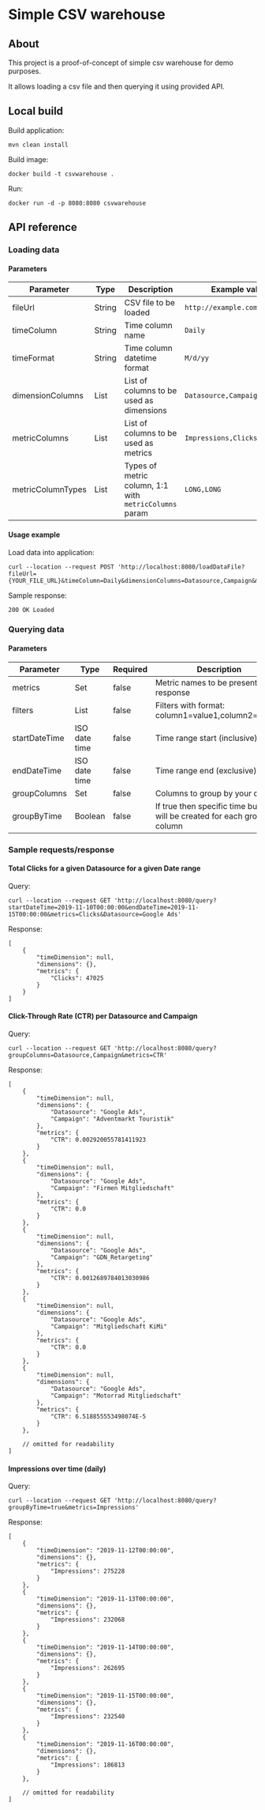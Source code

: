 # Simple CSV warehouse

## About
This project is a proof-of-concept of simple csv warehouse for demo purposes.

It allows loading a csv file and then querying it using provided API.


## Local build
Build application:
```
mvn clean install
```

Build image:
```
docker build -t csvwarehouse .
```

Run:
```
docker run -d -p 8080:8080 csvwarehouse
```

## API reference
### Loading data

#### Parameters
| Parameter         | Type         | Description                                            | Example value                 |
|-------------------|--------------|--------------------------------------------------------|-------------------------------|
| fileUrl           | String       | CSV file to be loaded                                  | `http://example.com/file.csv` |
| timeColumn        | String       | Time column name                                       | `Daily`                       |
| timeFormat        | String       | Time column datetime format                            | `M/d/yy`                      |
| dimensionColumns  | List<String> | List of columns to be used as dimensions               | `Datasource,Campaign`         |
| metricColumns     | List<String> | List of columns to be used as metrics                  | `Impressions,Clicks`          |
| metricColumnTypes | List<String> | Types of metric column, 1:1 with `metricColumns` param | `LONG,LONG`                   |

#### Usage example
Load data into application:
```
curl --location --request POST 'http://localhost:8080/loadDataFile?fileUrl={YOUR_FILE_URL}&timeColumn=Daily&dimensionColumns=Datasource,Campaign&metricColumns=Impressions,Clicks&metricColumnTypes=LONG,LONG&timeFormat=M/d/yy'
```

Sample response:
```
200 OK Loaded
```

### Querying data

#### Parameters
| Parameter     | Type          | Required | Description                                                             |                          |
|---------------|---------------|----------|-------------------------------------------------------------------------|--------------------------|
| metrics       | Set<String>   | false    | Metric names to be present in the response                              | `Clicks,Impressions,CTR` |
| filters       | List<String>  | false    | Filters with format: column1=value1,column2=value2                      | `Datasource=Google Ads`  |
| startDateTime | ISO date time | false    | Time range start (inclusive)                                            | `2010-09-16T08:00:00`    |
| endDateTime   | ISO date time | false    | Time range end (exclusive)                                              | `2020-09-16T08:00:00`    |
| groupColumns  | Set<String>   | false    | Columns to group by your data                                           | `Datasource`             |
| groupByTime   | Boolean       | false    | If true then specific time bucket will be created for each group column | `false`                  |

### Sample requests/response
#### Total Clicks for a given Datasource for a given Date range
Query:
```
curl --location --request GET 'http://localhost:8080/query?startDateTime=2019-11-10T00:00:00&endDateTime=2019-11-15T00:00:00&metrics=Clicks&Datasource=Google Ads'
```
Response:
```
[
    {
        "timeDimension": null,
        "dimensions": {},
        "metrics": {
            "Clicks": 47025
        }
    }
]
```
#### Click-Through Rate (CTR) per Datasource and Campaign
Query:
```
curl --location --request GET 'http://localhost:8080/query?groupColumns=Datasource,Campaign&metrics=CTR'
```

Response:
```
[
    {
        "timeDimension": null,
        "dimensions": {
            "Datasource": "Google Ads",
            "Campaign": "Adventmarkt Touristik"
        },
        "metrics": {
            "CTR": 0.002920055781411923
        }
    },
    {
        "timeDimension": null,
        "dimensions": {
            "Datasource": "Google Ads",
            "Campaign": "Firmen Mitgliedschaft"
        },
        "metrics": {
            "CTR": 0.0
        }
    },
    {
        "timeDimension": null,
        "dimensions": {
            "Datasource": "Google Ads",
            "Campaign": "GDN_Retargeting"
        },
        "metrics": {
            "CTR": 0.0012689784013030986
        }
    },
    {
        "timeDimension": null,
        "dimensions": {
            "Datasource": "Google Ads",
            "Campaign": "Mitgliedschaft KiMi"
        },
        "metrics": {
            "CTR": 0.0
        }
    },
    {
        "timeDimension": null,
        "dimensions": {
            "Datasource": "Google Ads",
            "Campaign": "Motorrad Mitgliedschaft"
        },
        "metrics": {
            "CTR": 6.518855553498074E-5
        }
    },
    
    // omitted for readability
]
```
#### Impressions over time (daily)
Query:
```
curl --location --request GET 'http://localhost:8080/query?groupByTime=true&metrics=Impressions'
```

Response:
```
[
    {
        "timeDimension": "2019-11-12T00:00:00",
        "dimensions": {},
        "metrics": {
            "Impressions": 275228
        }
    },
    {
        "timeDimension": "2019-11-13T00:00:00",
        "dimensions": {},
        "metrics": {
            "Impressions": 232068
        }
    },
    {
        "timeDimension": "2019-11-14T00:00:00",
        "dimensions": {},
        "metrics": {
            "Impressions": 262695
        }
    },
    {
        "timeDimension": "2019-11-15T00:00:00",
        "dimensions": {},
        "metrics": {
            "Impressions": 232540
        }
    },
    {
        "timeDimension": "2019-11-16T00:00:00",
        "dimensions": {},
        "metrics": {
            "Impressions": 186813
        }
    },
    
    // omitted for readability
]
```
